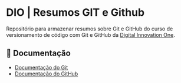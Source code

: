 
# DIO | Resumos GIT e Github

Repositório para armazenar resumos sobre Git e GitHub do curso de versionamento de código com Git e GitHub da [Digital Innovation One](https://www.dio.me).

## 🎫 Documentação
- [Documentação do Git](https://git-scm.com/doc)
- [Documentação do GitHub](https://docs.github.com)
